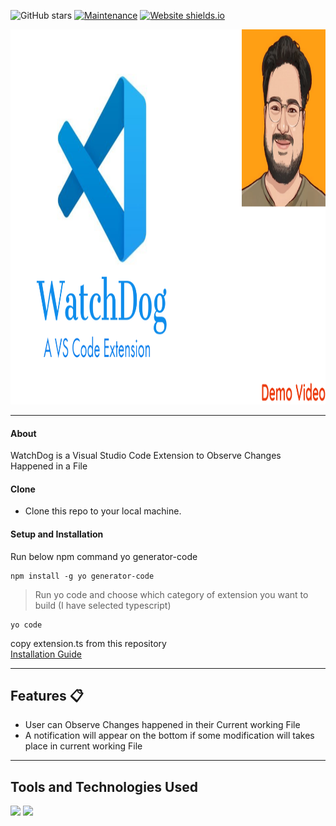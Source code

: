 ![GitHub stars](https://img.shields.io/github/stars/saksham2105/WatchDog) 
[![Maintenance](https://img.shields.io/badge/maintained-yes-green.svg)](https://github.com/saksham2105/WatchDog/commits/master)
[![Website shields.io](https://img.shields.io/badge/website-up-yellow)]()

<img src="https://github.com/saksham2105/WatchDog/blob/master/My%20Post.png" width="1200" height="600">

----
#### About
WatchDog is a Visual Studio Code Extension to Observe Changes Happened in a File

#### Clone

- Clone this repo to your local machine.

#### Setup and Installation
Run below npm command yo generator-code
```shell
npm install -g yo generator-code

```
> Run yo code and choose which category of extension you want to build (I have selected typescript)
```shell
yo code

```
copy extension.ts from this repository<br/>
[Installation Guide](https://code.visualstudio.com/api/get-started/your-first-extension)

---
## Features 📋
* User can Observe Changes happened in their Current working File
* A notification will appear on the bottom if some modification will takes place in current working File
---

## Tools and Technologies Used 
![](https://img.shields.io/badge/TypeScript-%3C%2F%3E-blueviolet) ![](https://img.shields.io/badge/NodeJS-%3C%2F%3E-yellow) 
